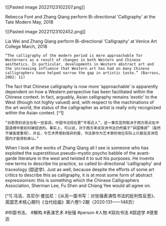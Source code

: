 ![[Pasted image 20221123102207.png]]

Rebecca Font and Zhang Qiang perform Bi-directional 'Calligraphy' at the Tate Modern May, 2018

![[Pasted image 20221123102452.png]]

Lia Wei and Zhang Qiang perform Bi-directional 'Calligraphy' at Venice Art College March, 2018

	“The calligraphy of the modern period is more approachable for Westerners as a result of changes in both Western and Chinese aesthetics. In particular, developments in Western abstract art and the increasing influence that Western art has had on many Chinese calligraphers have helped narrow the gap in artistic taste.” (Barrass, 2002: 11)

The fact that Chinese calligraphy is now more ‘approachable’ is apparently dependent on how a Western perspective has been facilitated within the Chinese context. In fact, arguably, Asian calligraphy remains ‘exotic’ to the West (though not highly valued) and, with respect to the machinations of the art world, the status of the calligrapher as artist is really only recognized within the Asian context. [^1]

	“白若思的说法也有一些盲目。中国书法现在更“平易近人”，这一事实显然取决于西方观点在中国语境中是如何被促进的。事实上，可以说，对于西方来说亚洲书法仍然属于“异国情调”（虽然不被高度重视），并且，令艺术界感到诡异的是，书法家作为艺术家的地位实际上只是在亚洲范围内才能得到承认。”

When I look at the works of Zhang Qiang all I see is someone who has exploited the superstitious pseudo-mystic psycho babble of the avant-garde literature in the west and twisted it to suit his purposes. He invents new terms to describe his practice, so called bi-directional 'callligraphy' and traceology (踪迹学). Just as well, because despite the efforts of some art critics to describe this as calligraphy, it is at most some form of abstract expressionism: this is something which the Chinese Calligraphers Association,  Sherman Lee, Fu Shen and Chiang Yee would all agree on.

[^1]  冯洁、苏尼尔·曼加尼：《从另一面书写：对张强表演性书法的批判性反思》、英国艺术核心期刊《当代绘画》第六卷1-2期（2020:131——148页）



#中国书法、 #解构 #表演艺术 #张强 #person #人物 #双向书法 #踪迹学 #德里达 